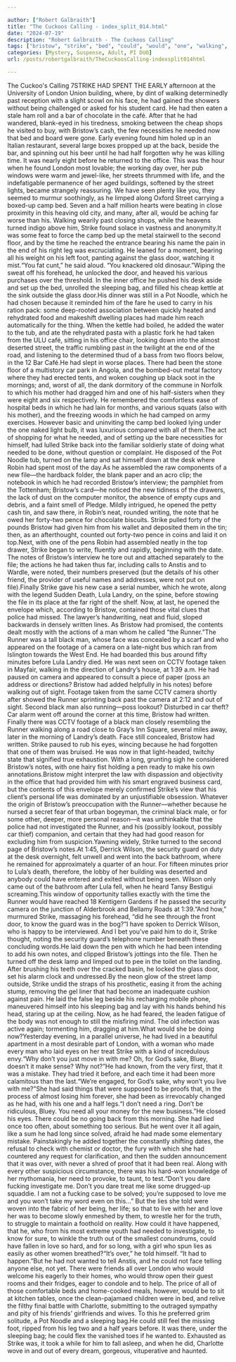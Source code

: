 ```yaml
---

author: ["Robert Galbraith"]
title: "The Cuckoos Calling - index_split_014.html"
date: "2024-07-19"
description: "Robert Galbraith - The Cuckoos Calling"
tags: ["bristow", "strike", "bed", "could", "would", "one", "walking", "back", "time", "street", "black", "note", "man", "runner", "camera", "london", "past", "face", "needed", "half", "office", "along", "turned", "door", "desk"]
categories: [Mystery, Suspense, Adult, PI DUO]
url: /posts/robertgalbraith/TheCuckoosCalling-indexsplit014html

---
```



The Cuckoo's Calling
7STRIKE
HAD
SPENT
THE
EARLY afternoon at the University of London Union building, where, by dint of walking determinedly past reception with a slight scowl on his face, he had gained the showers without being challenged or asked for his student card. He had then eaten a stale ham roll and a bar of chocolate in the café. After that he had wandered, blank-eyed in his tiredness, smoking between the cheap shops he visited to buy, with Bristow’s cash, the few necessities he needed now that bed and board were gone. Early evening found him holed up in an Italian restaurant, several large boxes propped up at the back, beside the bar, and spinning out his beer until he had half forgotten why he was killing time. It was nearly eight before he returned to the office. This was the hour when he found London most lovable; the working day over, her pub windows were warm and jewel-like, her streets thrummed with life, and the indefatigable permanence of her aged buildings, softened by the street lights, became strangely reassuring. We have seen plenty like you, they seemed to murmur soothingly, as he limped along Oxford Street carrying a boxed-up camp bed. Seven and a half million hearts were beating in close proximity in this heaving old city, and many, after all, would be aching far worse than his. Walking wearily past closing shops, while the heavens turned indigo above him, Strike found solace in vastness and anonymity.It was some feat to force the camp bed up the metal stairwell to the second floor, and by the time he reached the entrance bearing his name the pain in the end of his right leg was excruciating. He leaned for a moment, bearing all his weight on his left foot, panting against the glass door, watching it mist.“You fat cunt,” he said aloud. “You knackered old dinosaur.”Wiping the sweat off his forehead, he unlocked the door, and heaved his various purchases over the threshold. In the inner office he pushed his desk aside and set up the bed, unrolled the sleeping bag, and filled his cheap kettle at the sink outside the glass door.His dinner was still in a Pot Noodle, which he had chosen because it reminded him of the fare he used to carry in his ration pack: some deep-rooted association between quickly heated and rehydrated food and makeshift dwelling places had made him reach automatically for the thing. When the kettle had boiled, he added the water to the tub, and ate the rehydrated pasta with a plastic fork he had taken from the ULU café, sitting in his office chair, looking down into the almost deserted street, the traffic rumbling past in the twilight at the end of the road, and listening to the determined thud of a bass from two floors below, in the 12 Bar Café.He had slept in worse places. There had been the stone floor of a multistory car park in Angola, and the bombed-out metal factory where they had erected tents, and woken coughing up black soot in the mornings; and, worst of all, the dank dormitory of the commune in Norfolk to which his mother had dragged him and one of his half-sisters when they were eight and six respectively. He remembered the comfortless ease of hospital beds in which he had lain for months, and various squats (also with his mother), and the freezing woods in which he had camped on army exercises. However basic and uninviting the camp bed looked lying under the one naked light bulb, it was luxurious compared with all of them.The act of shopping for what he needed, and of setting up the bare necessities for himself, had lulled Strike back into the familiar soldierly state of doing what needed to be done, without question or complaint. He disposed of the Pot Noodle tub, turned on the lamp and sat himself down at the desk where Robin had spent most of the day.As he assembled the raw components of a new file—the hardback folder, the blank paper and an acro clip; the notebook in which he had recorded Bristow’s interview; the pamphlet from the Tottenham; Bristow’s card—he noticed the new tidiness of the drawers, the lack of dust on the computer monitor, the absence of empty cups and debris, and a faint smell of Pledge. Mildly intrigued, he opened the petty cash tin, and saw there, in Robin’s neat, rounded writing, the note that he owed her forty-two pence for chocolate biscuits. Strike pulled forty of the pounds Bristow had given him from his wallet and deposited them in the tin; then, as an afterthought, counted out forty-two pence in coins and laid it on top.Next, with one of the pens Robin had assembled neatly in the top drawer, Strike began to write, fluently and rapidly, beginning with the date. The notes of Bristow’s interview he tore out and attached separately to the file; the actions he had taken thus far, including calls to Anstis and to Wardle, were noted, their numbers preserved (but the details of his other friend, the provider of useful names and addresses, were not put on file).Finally Strike gave his new case a serial number, which he wrote, along with the legend Sudden Death, Lula Landry, on the spine, before stowing the file in its place at the far right of the shelf. Now, at last, he opened the envelope which, according to Bristow, contained those vital clues that police had missed. The lawyer’s handwriting, neat and fluid, sloped backwards in densely written lines. As Bristow had promised, the contents dealt mostly with the actions of a man whom he called “the Runner.”The Runner was a tall black man, whose face was concealed by a scarf and who appeared on the footage of a camera on a late-night bus which ran from Islington towards the West End. He had boarded this bus around fifty minutes before Lula Landry died. He was next seen on CCTV footage taken in Mayfair, walking in the direction of Landry’s house, at 1:39 a.m. He had paused on camera and appeared to consult a piece of paper (poss an address or directions? Bristow had added helpfully in his notes) before walking out of sight. Footage taken from the same CCTV camera shortly after showed the Runner sprinting back past the camera at 2:12 and out of sight. Second black man also running—poss lookout? Disturbed in car theft? Car alarm went off around the corner at this time, Bristow had written. Finally there was CCTV footage of a black man closely resembling the Runner walking along a road close to Gray’s Inn Square, several miles away, later in the morning of Landry’s death. Face still concealed, Bristow had written. Strike paused to rub his eyes, wincing because he had forgotten that one of them was bruised. He was now in that light-headed, twitchy state that signified true exhaustion. With a long, grunting sigh he considered Bristow’s notes, with one hairy fist holding a pen ready to make his own annotations.Bristow might interpret the law with dispassion and objectivity in the office that had provided him with his smart engraved business card, but the contents of this envelope merely confirmed Strike’s view that his client’s personal life was dominated by an unjustifiable obsession. Whatever the origin of Bristow’s preoccupation with the Runner—whether because he nursed a secret fear of that urban bogeyman, the criminal black male, or for some other, deeper, more personal reason—it was unthinkable that the police had not investigated the Runner, and his (possibly lookout, possibly car thief) companion, and certain that they had had good reason for excluding him from suspicion.Yawning widely, Strike turned to the second page of Bristow’s notes.At 1:45, Derrick Wilson, the security guard on duty at the desk overnight, felt unwell and went into the back bathroom, where he remained for approximately a quarter of an hour. For fifteen minutes prior to Lula’s death, therefore, the lobby of her building was deserted and anybody could have entered and exited without being seen. Wilson only came out of the bathroom after Lula fell, when he heard Tansy Bestigui screaming.This window of opportunity tallies exactly with the time the Runner would have reached 18 Kentigern Gardens if he passed the security camera on the junction of Alderbrook and Bellamy Roads at 1:39.“And how,” murmured Strike, massaging his forehead, “did he see through the front door, to know the guard was in the bog?”I have spoken to Derrick Wilson, who is happy to be interviewed.
And I bet you’ve paid him to do it, Strike thought, noting the security guard’s telephone number beneath these concluding words.He laid down the pen with which he had been intending to add his own notes, and clipped Bristow’s jottings into the file. Then he turned off the desk lamp and limped out to pee in the toilet on the landing. After brushing his teeth over the cracked basin, he locked the glass door, set his alarm clock and undressed.By the neon glow of the street lamp outside, Strike undid the straps of his prosthetic, easing it from the aching stump, removing the gel liner that had become an inadequate cushion against pain. He laid the false leg beside his recharging mobile phone, maneuvered himself into his sleeping bag and lay with his hands behind his head, staring up at the ceiling. Now, as he had feared, the leaden fatigue of the body was not enough to still the misfiring mind. The old infection was active again; tormenting him, dragging at him.What would she be doing now?Yesterday evening, in a parallel universe, he had lived in a beautiful apartment in a most desirable part of London, with a woman who made every man who laid eyes on her treat Strike with a kind of incredulous envy.“Why don’t you just move in with me? Oh, for God’s sake, Bluey, doesn’t it make sense? Why not?”He had known, from the very first, that it was a mistake. They had tried it before, and each time it had been more calamitous than the last.“We’re engaged, for God’s sake, why won’t you live with me?”She had said things that were supposed to be proofs that, in the process of almost losing him forever, she had been as irrevocably changed as he had, with his one and a half legs.“I don’t need a ring. Don’t be ridiculous, Bluey. You need all your money for the new business.”He closed his eyes. There could be no going back from this morning. She had lied once too often, about something too serious. But he went over it all again, like a sum he had long since solved, afraid he had made some elementary mistake. Painstakingly he added together the constantly shifting dates, the refusal to check with chemist or doctor, the fury with which she had countered any request for clarification, and then the sudden announcement that it was over, with never a shred of proof that it had been real. Along with every other suspicious circumstance, there was his hard-won knowledge of her mythomania, her need to provoke, to taunt, to test.“Don’t you dare fucking investigate me. Don’t you dare treat me like some drugged-up squaddie. I am not a fucking case to be solved; you’re supposed to love me and you won’t take my word even on this…” But the lies she told were woven into the fabric of her being, her life; so that to live with her and love her was to become slowly enmeshed by them, to wrestle her for the truth, to struggle to maintain a foothold on reality. How could it have happened, that he, who from his most extreme youth had needed to investigate, to know for sure, to winkle the truth out of the smallest conundrums, could have fallen in love so hard, and for so long, with a girl who spun lies as easily as other women breathed?“It’s over,” he told himself. “It had to happen.”But he had not wanted to tell Anstis, and he could not face telling anyone else, not yet. There were friends all over London who would welcome his eagerly to their homes, who would throw open their guest rooms and their fridges, eager to condole and to help. The price of all of those comfortable beds and home-cooked meals, however, would be to sit at kitchen tables, once the clean-pajamaed children were in bed, and relive the filthy final battle with Charlotte, submitting to the outraged sympathy and pity of his friends’ girlfriends and wives. To this he preferred grim solitude, a Pot Noodle and a sleeping bag.He could still feel the missing foot, ripped from his leg two and a half years before. It was there, under the sleeping bag; he could flex the vanished toes if he wanted to. Exhausted as Strike was, it took a while for him to fall asleep, and when he did, Charlotte wove in and out of every dream, gorgeous, vituperative and haunted.
